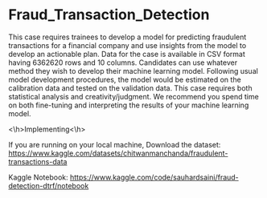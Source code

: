 # Fraud_Transaction_Detection

This case requires trainees to develop a model for predicting fraudulent transactions for a financial company and use insights from the model to develop an actionable plan. Data for the case is available in CSV format having 6362620 rows and 10 columns. Candidates can use whatever method they wish to develop their machine learning model. Following usual model development procedures, the model would be estimated on the calibration data and tested on the validation data. This case requires both statistical analysis and creativity/judgment. We recommend you spend time on both fine-tuning and interpreting the results of your machine learning model.

<\h>Implementing<\h>

If you are running on your local machine,
Download the dataset: https://www.kaggle.com/datasets/chitwanmanchanda/fraudulent-transactions-data

Kaggle Notebook: https://www.kaggle.com/code/sauhardsaini/fraud-detection-dtrf/notebook

